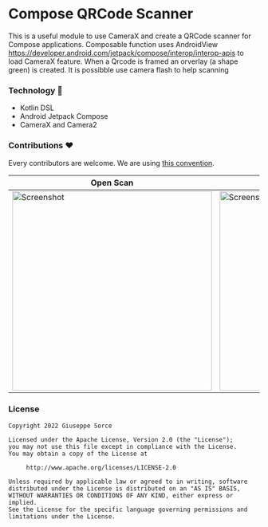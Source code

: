 
# Compose QRCode Scanner

This is a useful module to use CameraX and create a QRCode scanner for Compose applications.
Composable function uses AndroidView https://developer.android.com/jetpack/compose/interop/interop-apis to load CameraX feature.
When a Qrcode is framed an orverlay (a shape green) is created.
It is possibble use camera flash to help scanning



### Technology 🔮
- Kotlin DSL
- Android Jetpack Compose
- CameraX and Camera2

### Contributions ♥️

Every contributors are welcome. We are using [this convention](https://www.conventionalcommits.org/en/v1.0.0/).


| Open Scan | Permissions  | Scanner |
| ------------------ | --------------------------- | ------------------ |
|<img src="https://github.com/giuseppesorce/composescanner/blob/master/screen1.png" height="400" alt="Screenshot"/> | <img src="https://github.com/giuseppesorce/composescanner/blob/master/screen3.png" height="400" alt="Screenshot"/>  | <img src="https://github.com/giuseppesorce/composescanner/blob/master/screen4.png" height="400" alt="Screenshot"/> |




### License
```
Copyright 2022 Giuseppe Sorce
 
Licensed under the Apache License, Version 2.0 (the "License");  
you may not use this file except in compliance with the License.  
You may obtain a copy of the License at  
 
     http://www.apache.org/licenses/LICENSE-2.0  
 
Unless required by applicable law or agreed to in writing, software  
distributed under the License is distributed on an "AS IS" BASIS,  
WITHOUT WARRANTIES OR CONDITIONS OF ANY KIND, either express or implied.  
See the License for the specific language governing permissions and  
limitations under the License.
```